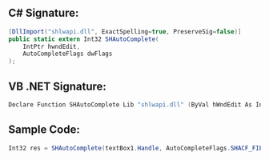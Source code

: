 
## C# Signature:
```cs
[DllImport("shlwapi.dll", ExactSpelling=true, PreserveSig=false)]
public static extern Int32 SHAutoComplete(
    IntPtr hwndEdit,
    AutoCompleteFlags dwFlags
);
```

## VB .NET Signature:
```cs
Declare Function SHAutoComplete Lib "shlwapi.dll" (ByVal hWndEdit As IntPtr, ByVal dwFlags As AutoCompleteFlags) As Integer
```

## Sample Code:
```cs
Int32 res = SHAutoComplete(textBox1.Handle, AutoCompleteFlags.SHACF_FILESYSTEM);
```
